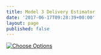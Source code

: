 ```yaml
---
title: Model 3 Delivery Estimator
date: '2017-06-17T09:28:39+00:00'
layout: page
published: false
---
```

<div class='tableauPlaceholder' id='viz1497716897482' style='position: relative'><noscript><a href='#'><img alt='Choose Options ' src='https:&#47;&#47;public.tableau.com&#47;static&#47;images&#47;67&#47;67S2D886J&#47;1_rss.png' style='border: none' /></a></noscript><object class='tableauViz'  style='display:none;'><param name='host_url' value='https%3A%2F%2Fpublic.tableau.com%2F' /> <param name='path' value='shared&#47;67S2D886J' /> <param name='toolbar' value='yes' /><param name='static_image' value='https:&#47;&#47;public.tableau.com&#47;static&#47;images&#47;67&#47;67S2D886J&#47;1.png' /> <param name='animate_transition' value='yes' /><param name='display_static_image' value='yes' /><param name='display_spinner' value='yes' /><param name='display_overlay' value='yes' /><param name='display_count' value='yes' /><param name='filter' value='publish=yes' /></object></div>                <script type='text/javascript'>                    var divElement = document.getElementById('viz1497716897482');                    var vizElement = divElement.getElementsByTagName('object')[0];                    if ( divElement.offsetWidth > 800 ) { vizElement.style.width='654px';vizElement.style.height='569px';} else if ( divElement.offsetWidth > 500 ) { vizElement.style.width='654px';vizElement.style.height='569px';} else { vizElement.style.width='100%';vizElement.style.height=(divElement.offsetWidth*1.77)+'px';}                     var scriptElement = document.createElement('script');                    scriptElement.src = 'https://public.tableau.com/javascripts/api/viz_v1.js';                    vizElement.parentNode.insertBefore(scriptElement, vizElement);                </script>